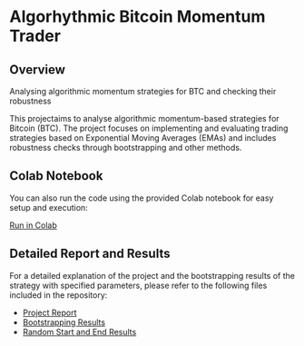 # Algorhythmic Bitcoin Momentum Trader
## Overview
Analysing algorithmic momentum strategies for BTC and checking their robustness

This projectaims to analyse algorithmic momentum-based strategies for Bitcoin (BTC). The project focuses on implementing and evaluating trading strategies based on Exponential Moving Averages (EMAs) and includes robustness checks through bootstrapping and other methods.

## Colab Notebook

You can also run the code using the provided Colab notebook for easy setup and execution:

[Run in Colab](https://colab.research.google.com/drive/1N5G0ZF7SOcaTzuPPo-gjM445cXxr4B5M?usp=sharing)

## Detailed Report and Results

For a detailed explanation of the project and the bootstrapping results of the strategy with specified parameters, please refer to the following files included in the repository:

- [Project Report](Report.pdf)
- [Bootstrapping Results](bootstrap_results.csv)
- [Random Start and End Results](Random_Start_and_End_Results.csv)
